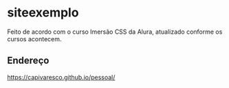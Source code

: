 # siteexemplo
Feito de acordo com o curso Imersão CSS da Alura, atualizado conforme os cursos acontecem.
## Endereço
https://capivaresco.github.io/pessoal/
